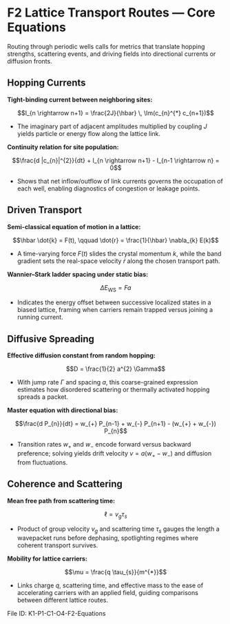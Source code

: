 # F2 Lattice Transport Routes — Core Equations

Routing through periodic wells calls for metrics that translate hopping strengths, scattering events, and driving fields into directional currents or diffusion fronts.

## Hopping Currents
**Tight-binding current between neighboring sites:**

$$I_{n \rightarrow n+1} = \frac{2J}{\hbar} \, \Im(c_{n}^{*} c_{n+1})$$

- The imaginary part of adjacent amplitudes multiplied by coupling $J$ yields particle or energy flow along the lattice link.

**Continuity relation for site population:**

$$\frac{d |c_{n}|^{2}}{dt} + I_{n \rightarrow n+1} - I_{n-1 \rightarrow n} = 0$$

- Shows that net inflow/outflow of link currents governs the occupation of each well, enabling diagnostics of congestion or leakage points.

## Driven Transport
**Semi-classical equation of motion in a lattice:**

$$\hbar \dot{k} = F(t), \qquad \dot{r} = \frac{1}{\hbar} \nabla_{k} E(k)$$

- A time-varying force $F(t)$ slides the crystal momentum $k$, while the band gradient sets the real-space velocity $\dot{r}$ along the chosen transport path.

**Wannier–Stark ladder spacing under static bias:**

$$\Delta E_{\mathrm{WS}} = F a$$

- Indicates the energy offset between successive localized states in a biased lattice, framing when carriers remain trapped versus joining a running current.

## Diffusive Spreading
**Effective diffusion constant from random hopping:**

$$D = \frac{1}{2} a^{2} \Gamma$$

- With jump rate $\Gamma$ and spacing $a$, this coarse-grained expression estimates how disordered scattering or thermally activated hopping spreads a packet.

**Master equation with directional bias:**

$$\frac{d P_{n}}{dt} = w_{+} P_{n-1} + w_{-} P_{n+1} - (w_{+} + w_{-}) P_{n}$$

- Transition rates $w_{+}$ and $w_{-}$ encode forward versus backward preference; solving yields drift velocity $v = a (w_{+} - w_{-})$ and diffusion from fluctuations.

## Coherence and Scattering
**Mean free path from scattering time:**

$$\ell = v_{g} \tau_{s}$$

- Product of group velocity $v_{g}$ and scattering time $\tau_{s}$ gauges the length a wavepacket runs before dephasing, spotlighting regimes where coherent transport survives.

**Mobility for lattice carriers:**

$$\mu = \frac{q \tau_{s}}{m^{*}}$$

- Links charge $q$, scattering time, and effective mass to the ease of accelerating carriers with an applied field, guiding comparisons between different lattice routes.

File ID: K1-P1-C1-O4-F2-Equations
